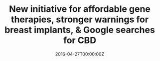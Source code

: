 ---
date: '2016-04-27T00:00:00Z'
external_link: https://web.archive.org/web/20210616055640/https://us11.campaign-archive.com/?u=f8609630ae206654824f897b6&id=39eb479b58
image:
  focal_point: Smart
original_link: https://us11.campaign-archive.com/?u=f8609630ae206654824f897b6&id=39eb479b58
summary: FDA wants stronger warning on breast implants about risks The FDA wants women
  getting breast implants to receive stronger warnings and more details about the
  risks and complications associated with the procedure. The new guidance comes after
  reports in recent months linking certain kinds of implants with illnesses in women
  with the products. In July, the FDA asked Allergan to recall a type of its textured
  breast implants after several hundred women who received the implants developed
  a rare type of lymphoma. Google searches for CBD have skyrocketed in recent years
  CBD products are widely advertised as a treatment for a plethora of ailments, and
  a new study finds that Google searches for such items have also skyrocketed recently.
  There were more than 6 million searches last April, which outnumbered searches for
  other health terms including acupuncture and meditation.
title: New initiative for affordable gene therapies, stronger warnings for breast
  implants, & Google searches for CBD
---